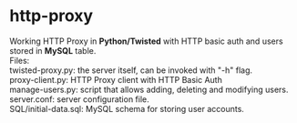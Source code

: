 # http-proxy
Working HTTP Proxy in **Python/Twisted** with HTTP basic auth and users stored in **MySQL** table.<br />
Files:<br />
twisted-proxy.py: the server itself, can be invoked with "-h" flag.<br />
proxy-client.py: HTTP Proxy client with HTTP Basic Auth<br />
manage-users.py: script that allows adding, deleting and modifying users.<br />
server.conf: server configuration file.<br />
SQL/initial-data.sql: MySQL schema for storing user accounts.<br />
